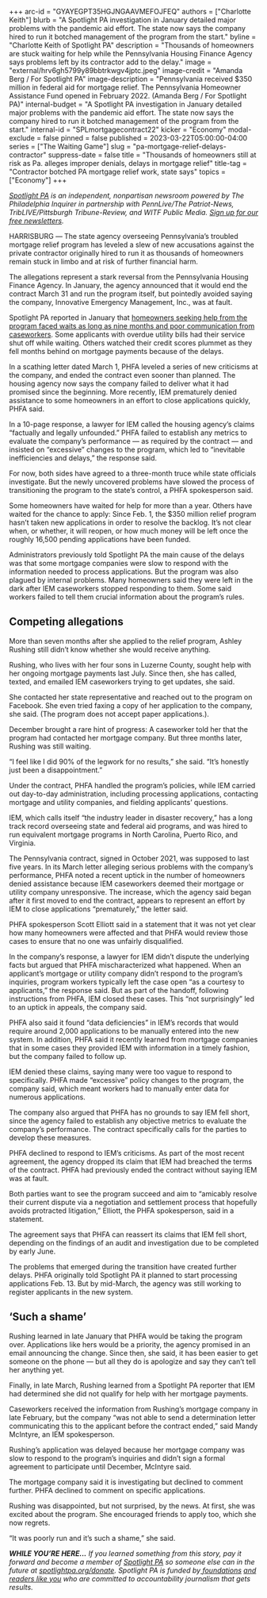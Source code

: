 +++
arc-id = "GYAYEGPT35HGJNGAAVMEFOJFEQ"
authors = ["Charlotte Keith"]
blurb = "A Spotlight PA investigation in January detailed major problems with the pandemic aid effort. The state now says the company hired to run it botched management of the program from the start."
byline = "Charlotte Keith of Spotlight PA"
description = "Thousands of homeowners are stuck waiting for help while the Pennsylvania Housing Finance Agency says problems left by its contractor add to the delay."
image = "external/hrv6gh5799y89bbtrkwgv4jptc.jpeg"
image-credit = "Amanda Berg / For Spotlight PA"
image-description = "Pennsylvania received $350 million in federal aid for mortgage relief. The Pennsylvania Homeowner Assistance Fund opened in February 2022. (Amanda Berg / For Spotlight PA)"
internal-budget = "A Spotlight PA investigation in January detailed major problems with the pandemic aid effort. The state now says the company hired to run it botched management of the program from the start."
internal-id = "SPLmortgagecontract22"
kicker = "Economy"
modal-exclude = false
pinned = false
published = 2023-03-22T05:00:00-04:00
series = ["The Waiting Game"]
slug = "pa-mortgage-relief-delays-contractor"
suppress-date = false
title = "Thousands of homeowners still at risk as Pa. alleges improper denials, delays in mortgage relief"
title-tag = "Contractor botched PA mortgage relief work, state says"
topics = ["Economy"]
+++

<a href="https://www.spotlightpa.org/"><i>Spotlight PA</i></a><i> is an independent, nonpartisan newsroom powered by The Philadelphia Inquirer in partnership with PennLive/The Patriot-News, TribLIVE/Pittsburgh Tribune-Review, and WITF Public Media. </i><a href="https://www.spotlightpa.org/newsletters"><i>Sign up for our free newsletters</i></a><i>.</i>

HARRISBURG —<b> </b>The state agency overseeing Pennsylvania’s troubled mortgage relief program has leveled a slew of new accusations against the private contractor originally hired to run it as thousands of homeowners remain stuck in limbo and at risk of further financial harm.

The allegations represent a stark reversal from the Pennsylvania Housing Finance Agency. In January, the agency announced that it would end the contract March 31 and run the program itself, but pointedly avoided saying the company, Innovative Emergency Management, Inc., was at fault.

Spotlight PA reported in January that <a href="https://www.spotlightpa.org/news/2023/01/pa-homeowner-mortgage-utility-assistance-fund/" target="_blank">homeowners seeking help from the program faced waits as long as nine months and poor communication from caseworkers</a>. Some applicants with overdue utility bills had their service shut off while waiting. Others watched their credit scores plummet as they fell months behind on mortgage payments because of the delays.

<script src="https://www.spotlightpa.org/embed.js" async></script><div data-spl-embed-version="1" data-spl-src="https://www.spotlightpa.org/embeds/newsletter/"></div>

In a scathing letter dated March 1, PHFA leveled a series of new criticisms at the company, and ended the contract even sooner than planned. The housing agency now says the company failed to deliver what it had promised since the beginning. More recently, IEM prematurely denied assistance to some homeowners in an effort to close applications quickly, PHFA said.

In a 10-page response, a lawyer for IEM called the housing agency’s claims “factually and legally unfounded.” PHFA failed to establish any metrics to evaluate the company’s performance — as required by the contract — and insisted on “excessive” changes to the program, which led to “inevitable inefficiencies and delays,” the response said.

For now, both sides have agreed to a three-month truce while state officials investigate. But the newly uncovered problems have slowed the process of transitioning the program to the state’s control, a PHFA spokesperson said.

Some homeowners have waited for help for more than a year. Others have waited for the chance to apply: Since Feb. 1, the $350 million relief program hasn’t taken new applications in order to resolve the backlog. It’s not clear when, or whether, it will reopen, or how much money will be left once the roughly 16,500 pending applications have been funded.

Administrators previously told Spotlight PA the main cause of the delays was that some mortgage companies were slow to respond with the information needed to process applications. But the program was also plagued by internal problems. Many homeowners said they were left in the dark after IEM caseworkers stopped responding to them. Some said workers failed to tell them crucial information about the program’s rules.

## Competing allegations

More than seven months after she applied to the relief program, Ashley Rushing still didn’t know whether she would receive anything.

Rushing, who lives with her four sons in Luzerne County, sought help with her ongoing mortgage payments last July. Since then, she has called, texted, and emailed IEM caseworkers trying to get updates, she said.

She contacted her state representative and reached out to the program on Facebook. She even tried faxing a copy of her application to the company, she said. (The program does not accept paper applications.).

December brought a rare hint of progress: A caseworker told her that the program had contacted her mortgage company. But three months later, Rushing was still waiting.

“I feel like I did 90% of the legwork for no results,” she said. “It’s honestly just been a disappointment.”

<script src="https://www.spotlightpa.org/embed.js" async></script><div data-spl-embed-version="1" data-spl-src="https://www.spotlightpa.org/embeds/tips/?tip_text=Do%20you%20have%20a%20tip%20about%20the%20%3Cb%3Emortgage%20relief%20program%3C%2Fb%3E%3F%20%20We%20want%20to%20hear%20from%20you."></div>

Under the contract, PHFA handled the program’s policies, while IEM carried out day-to-day administration, including processing applications, contacting mortgage and utility companies, and fielding applicants’ questions.

IEM, which calls itself “the industry leader in disaster recovery,” has a long track record overseeing state and federal aid programs, and was hired to run equivalent mortgage programs in North Carolina, Puerto Rico, and Virginia.

The Pennsylvania contract, signed in October 2021, was supposed to last five years. In its March letter alleging serious problems with the company’s performance, PHFA noted a recent uptick in the number of homeowners denied assistance because IEM caseworkers deemed their mortgage or utility company unresponsive. The increase, which the agency said began after it first moved to end the contract, appears to represent an effort by IEM to close applications “prematurely,” the letter said.

PHFA spokesperson Scott Elliott said in a statement that it was not yet clear how many homeowners were affected and that PHFA would review those cases to ensure that no one was unfairly disqualified.

In the company’s response, a lawyer for IEM didn’t dispute the underlying facts but argued that PHFA mischaracterized what happened. When an applicant’s mortgage or utility company didn’t respond to the program’s inquiries, program workers typically left the case open “as a courtesy to applicants,” the response said. But as part of the handoff, following instructions from PHFA, IEM closed these cases. This “not surprisingly” led to an uptick in appeals, the company said.

PHFA also said it found “data deficiencies” in IEM’s records that would require around 2,000 applications to be manually entered into the new system. In addition, PHFA said it recently learned from mortgage companies that in some cases they provided IEM with information in a timely fashion, but the company failed to follow up.

IEM denied these claims, saying many were too vague to respond to specifically. PHFA made “excessive” policy changes to the program, the company said, which meant workers had to manually enter data for numerous applications.

The company also argued that PHFA has no grounds to say IEM fell short, since the agency failed to establish any objective metrics to evaluate the company’s performance. The contract specifically calls for the parties to develop these measures.

PHFA declined to respond to IEM’s criticisms. As part of the most recent agreement, the agency dropped its claim that IEM had breached the terms of the contract. PHFA had previously ended the contract without saying IEM was at fault.

Both parties want to see the program succeed and aim to “amicably resolve their current dispute via a negotiation and settlement process that hopefully avoids protracted litigation,” Elliott, the PHFA spokesperson, said in a statement.

The agreement says that PHFA can reassert its claims that IEM fell short, depending on the findings of an audit and investigation due to be completed by early June.

The problems that emerged during the transition have created further delays. PHFA originally told Spotlight PA it planned to start processing applications Feb. 13. But by mid-March, the agency was still working to register applicants in the new system.

## ‘Such a shame’

Rushing learned in late January that PHFA would be taking the program over. Applications like hers would be a priority, the agency promised in an email announcing the change. Since then, she said, it has been easier to get someone on the phone — but all they do is apologize and say they can’t tell her anything yet.

Finally, in late March, Rushing learned from a Spotlight PA reporter that IEM had determined she did not qualify for help with her mortgage payments.

Caseworkers received the information from Rushing’s mortgage company in late February, but the company “was not able to send a determination letter communicating this to the applicant before the contract ended,” said Mandy McIntyre, an IEM spokesperson.

<script src="https://www.spotlightpa.org/embed.js" async></script><div data-spl-embed-version="1" data-spl-src="https://www.spotlightpa.org/embeds/donate/?teaser_text=Support%20Spotlight%20PA's%20vital%20investigative%20and%20public-service%20journalism%20and%20%3Cb%3Eall%20gifts%20will%20be%20DOUBLED%3C%2Fb%3E%20until%20March%2025%20thanks%20to%20a%20generous%20matching%20gift%20from%20the%20Benter%20Foundation%20in%20Pittsburgh.&eyebrow_text=SUPPORT%20SPOTLIGHT%20PA"></div>

Rushing’s application was delayed because her mortgage company was slow to respond to the program’s inquiries and didn’t sign a formal agreement to participate until December, McIntyre said.

The mortgage company said it is investigating but declined to comment further. PHFA declined to comment on specific applications.

Rushing was disappointed, but not surprised, by the news. At first, she was excited about the program. She encouraged friends to apply too, which she now regrets.

“It was poorly run and it’s such a shame,” she said.

<i><b>WHILE YOU’RE HERE...</b></i><i> If you learned something from this story, pay it forward and become a member of </i><a href="https://www.spotlightpa.org/"><i>Spotlight PA</i></a><i> so someone else can in the future at </i><a href="https://www.spotlightpa.org/donate"><i>spotlightpa.org/donate</i></a><i>. Spotlight PA is funded by</i><a href="https://www.spotlightpa.org/support"><i> foundations</i></a><i> </i><a href="https://www.spotlightpa.org/support"><i>and readers like you</i></a><i> who are committed to accountability journalism that gets results.</i>
